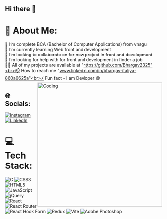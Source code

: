 ## Hi there 👋
# 💫 About Me:
🔭 I’m complete BCA (Bachelor of Computer Applications) from vnsgu <br>🌱 I’m currently learning Web front and development<br>👯 I’m looking to collaborate on for new project in front and development<br>🤝  I’m looking for help with for front and development in finder a job<br>👨‍💻 All of my projects are available at "https://github.com/Bhargav2325"<br>📫 How to reach me "www.linkedin.com/in/bhargav-italiya-860a6625a"<br>⚡ Fun fact - I am Devloper 😅
<img align="right" alt="Coding" width="400" src="https://media.tenor.com/rePDfDWO3XoAAAAd/hacking.gif">
## 🌐 Socials:
[![Instagram](https://img.shields.io/badge/Instagram-%23E4405F.svg?logo=Instagram&logoColor=white)](https://www.instagram.com/italiya_bhargav_23/) [![LinkedIn](https://img.shields.io/badge/LinkedIn-%230077B5.svg?logo=linkedin&logoColor=white)](https://www.linkedin.com/in/bhargav-italiya-860a6625a/) 
# 💻 Tech Stack:
![C](https://img.shields.io/badge/c-%2300599C.svg?style=plastic&logo=c&logoColor=white) ![CSS3](https://img.shields.io/badge/css3-%231572B6.svg?style=plastic&logo=css3&logoColor=white) ![HTML5](https://img.shields.io/badge/html5-%23E34F26.svg?style=plastic&logo=html5&logoColor=white) ![JavaScript](https://img.shields.io/badge/javascript-%23323330.svg?style=plastic&logo=javascript&logoColor=%23F7DF1E) ![jQuery](https://img.shields.io/badge/jquery-%230769AD.svg?style=plastic&logo=jquery&logoColor=white) ![React](https://img.shields.io/badge/react-%2320232a.svg?style=plastic&logo=react&logoColor=%2361DAFB)  ![React Router](https://img.shields.io/badge/React_Router-CA4245?style=plastic&logo=react-router&logoColor=white) ![React Hook Form](https://img.shields.io/badge/React%20Hook%20Form-%23EC5990.svg?style=plastic&logo=reacthookform&logoColor=white) ![Redux](https://img.shields.io/badge/redux-%23593d88.svg?style=plastic&logo=redux&logoColor=white) ![Vite](https://img.shields.io/badge/vite-%23646CFF.svg?style=plastic&logo=vite&logoColor=white) ![Adobe Photoshop](https://img.shields.io/badge/adobe%20photoshop-%2331A8FF.svg?style=plastic&logo=adobe%20photoshop&logoColor=white)  


<!-- Proudly created with GPRM ( https://gprm.itsvg.in ) -->
